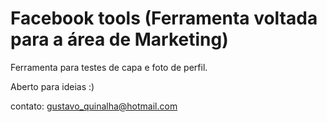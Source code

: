 # Facebook tools (Ferramenta voltada para a área de Marketing)

Ferramenta para testes de capa e foto de perfil.

Aberto para ideias :)

 contato: gustavo_quinalha@hotmail.com